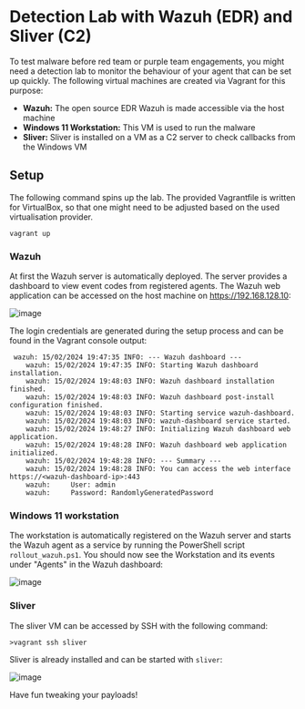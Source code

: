 # Detection Lab with Wazuh (EDR) and Sliver (C2)

To test malware before red team or purple team engagements, you might need a detection lab to monitor the behaviour of your agent that can be set up quickly. 
The following virtual machines are created via Vagrant for this purpose:
* **Wazuh:** The open source EDR Wazuh is made accessible via the host machine
* **Windows 11 Workstation:** This VM is used to run the malware
* **Sliver:** Sliver is installed on a VM as a C2 server to check callbacks from the Windows VM

## Setup

The following command spins up the lab. The provided Vagrantfile is written for VirtualBox, so that one might need to be adjusted based on the used virtualisation provider.

```
vagrant up
```

### Wazuh 
At first the Wazuh server is automatically deployed. The server provides a dashboard to view event codes from registered agents.
The Wazuh web application can be accessed on the host machine on https://192.168.128.10:

![image](https://github.com/0xfschott/detection-lab/assets/17066401/64e4ff6a-8637-4e8b-800a-2b59e38d5ae8)

The login credentials are generated during the setup process and can be found in the Vagrant console output:

```
 wazuh: 15/02/2024 19:47:35 INFO: --- Wazuh dashboard ---
    wazuh: 15/02/2024 19:47:35 INFO: Starting Wazuh dashboard installation.
    wazuh: 15/02/2024 19:48:03 INFO: Wazuh dashboard installation finished.
    wazuh: 15/02/2024 19:48:03 INFO: Wazuh dashboard post-install configuration finished.
    wazuh: 15/02/2024 19:48:03 INFO: Starting service wazuh-dashboard.
    wazuh: 15/02/2024 19:48:03 INFO: wazuh-dashboard service started.
    wazuh: 15/02/2024 19:48:27 INFO: Initializing Wazuh dashboard web application.
    wazuh: 15/02/2024 19:48:28 INFO: Wazuh dashboard web application initialized.
    wazuh: 15/02/2024 19:48:28 INFO: --- Summary ---
    wazuh: 15/02/2024 19:48:28 INFO: You can access the web interface https://<wazuh-dashboard-ip>:443
    wazuh:     User: admin
    wazuh:     Password: RandomlyGeneratedPassword
```

### Windows 11 workstation

The workstation is automatically registered on the Wazuh server and starts the Wazuh agent as a service by running the PowerShell script `rollout_wazuh.ps1`.
You should now see the Workstation and its events under "Agents" in the Wazuh dashboard:

![image](https://github.com/0xfschott/detection-lab/assets/17066401/ab0a2f61-0c0f-460e-aae7-1c1238e4d80e)

### Sliver

The sliver VM can be accessed by SSH with the following command:

```
>vagrant ssh sliver
```

Sliver is already installed and can be started with `sliver`:

![image](https://github.com/0xfschott/detection-lab/assets/17066401/be7c538b-e5a9-4ea4-b50c-59f0cfb77305)

Have fun tweaking your payloads!

